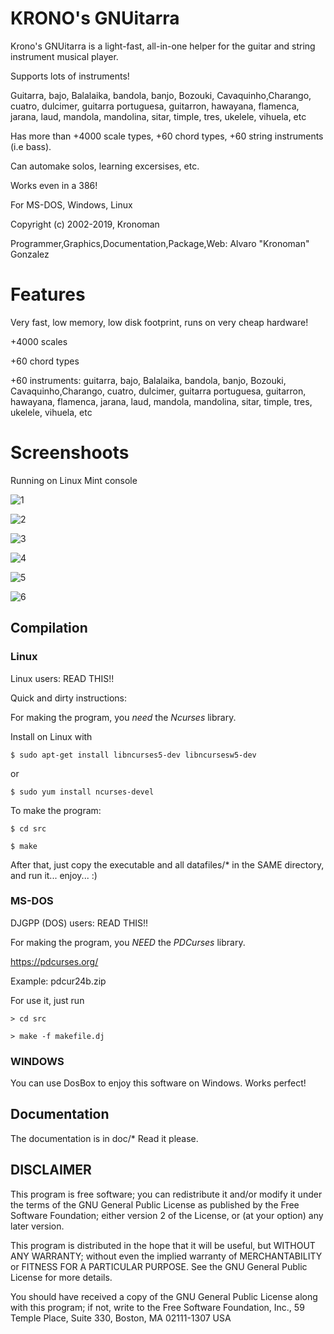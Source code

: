 # KRONO's GNUitarra

Krono's GNUitarra is a light-fast, all-in-one helper for the guitar and string instrument musical player.

Supports lots of instruments!

Guitarra, bajo, Balalaika, bandola, banjo, Bozouki, Cavaquinho,Charango,  cuatro, dulcimer, guitarra portuguesa, guitarron, hawayana, flamenca, jarana, laud, mandola, mandolina, sitar, timple, tres, ukelele, vihuela, etc

Has more than +4000 scale types, +60 chord types, +60 string instruments (i.e bass). 

Can automake solos, learning excersises, etc. 

Works even in a 386!

For MS-DOS, Windows, Linux

Copyright (c) 2002-2019, Kronoman

Programmer,Graphics,Documentation,Package,Web:
	Alvaro "Kronoman" Gonzalez

# Features

Very fast, low memory, low disk footprint, runs on very cheap hardware!

+4000 scales

+60 chord types

+60 instruments: guitarra, bajo, Balalaika, bandola, banjo, Bozouki, Cavaquinho,Charango,  cuatro, dulcimer, guitarra portuguesa, guitarron, hawayana, flamenca, jarana, laud, mandola, mandolina, sitar, timple, tres, ukelele, vihuela, etc

# Screenshoots

Running on Linux Mint console

![1](screenshoots/1.jpg)

![2](screenshoots/2.jpg)

![3](screenshoots/3.jpg)

![4](screenshoots/4.jpg)

![5](screenshoots/5.jpg)

![6](screenshoots/6.jpg)


## Compilation

### Linux

Linux users: READ THIS!!

Quick and dirty instructions:

For making the program, you *need* the *Ncurses* library.

Install on Linux with

	$ sudo apt-get install libncurses5-dev libncursesw5-dev

or

	$ sudo yum install ncurses-devel

To make the program:

	$ cd src
	
	$ make

After that, just copy the executable and all datafiles/* in
the SAME directory, and run it... enjoy... :)

### MS-DOS

DJGPP (DOS) users: READ THIS!!

For making the program, you *NEED* the *PDCurses* library.

https://pdcurses.org/

Example: pdcur24b.zip

For use it, just run

	> cd src
	
	> make -f makefile.dj
	
### WINDOWS

You can use DosBox to enjoy this software on Windows. Works perfect!

## Documentation

The documentation is in doc/*
Read it please.

## DISCLAIMER

This program is free software; you can redistribute it and/or modify
it under the terms of the GNU General Public License as published by
the Free Software Foundation; either version 2 of the License, or
(at your option) any later version.

This program is distributed in the hope that it will be useful,
but WITHOUT ANY WARRANTY; without even the implied warranty of
MERCHANTABILITY or FITNESS FOR A PARTICULAR PURPOSE.  See the
GNU General Public License for more details.

You should have received a copy of the GNU General Public License
along with this program; if not, write to the Free Software
Foundation, Inc., 59 Temple Place, Suite 330, Boston, MA  02111-1307  USA



